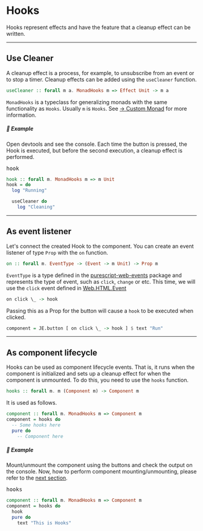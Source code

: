# Hooks

Hooks represent effects and have the feature that a cleanup effect can be written.

---

## Use Cleaner

A cleanup effect is a process, for example, to unsubscribe from an event or to stop a timer. Cleanup effects can be added using the `useCleaner` function.

```purescript
useCleaner :: forall m a. MonadHooks m => Effect Unit -> m a
```

`MonadHooks` is a typeclass for generalizing monads with the same functionality as `Hooks`. Usually `m` is `Hooks`. See [→ Custom Monad](./custom-monad) for more information.

##### 🚩 Example

Open devtools and see the console. Each time the button is pressed, the Hook is executed, but before the second execution, a cleanup effect is performed.

<pre class="preview">hook</pre>

```purescript
hook :: forall m. MonadHooks m => m Unit
hook = do
  log "Running"

  useCleaner do
    log "Cleaning"
```

---

## As event listener

Let's connect the created Hook to the component. You can create an event listener of type `Prop` with the `on` function.

```purescript
on :: forall m. EventType -> (Event -> m Unit) -> Prop m
```

`EventType` is a type defined in the <a href="https://pursuit.purescript.org/packages/purescript-web-events" target="_blank">purescript-web-events</a> package and represents the type of event, such as `click`, `change` or etc. This time, we will use the `click` event defined in <a href=https://pursuit.purescript.org/packages/purescript-web-html/docs/Web.HTML.Event.EventTypes target="_blank">Web.HTML.Event</a>

```purescript
on click \_ -> hook
```

Passing this as a Prop for the button will cause a `hook` to be executed when clicked.

```purescript
component = JE.button [ on click \_ -> hook ] $ text "Run"
```

---

## As component lifecycle

Hooks can be used as component lifecycle events. That is, it runs when the component is initialized and sets up a cleanup effect for when the component is unmounted. To do this, you need to use the `hooks` function.

```purescript
hooks :: forall m. m (Component m) -> Component m
```

It is used as follows.

```purescript
component :: forall m. MonadHooks m => Component m
component = hooks do
  -- Some hooks here
  pure do
    -- Component here
```

##### 🚩 Example

Mount/unmount the component using the buttons and check the output on the console. Now, how to perform component mounting/unmounting, please refer to the [next section](./signal).

<pre class="preview">hooks</pre>

```purescript
component :: forall m. MonadHooks m => Component m
component = hooks do
  hook
  pure do
    text "This is Hooks"
```

